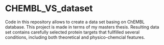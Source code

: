 # CHEMBL_VS_dataset
Code in this repository allows to create a data set basing on ChEMBL database. This project is made in terms of my masters thesis. Resulting data set contains carefully selected protein targets that fullfilled several conditions, including both theoretical and physico-chemcial features.
